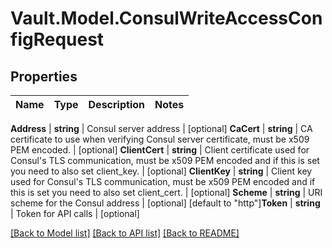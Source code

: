 # Vault.Model.ConsulWriteAccessConfigRequest

## Properties

Name | Type | Description | Notes
------------ | ------------- | ------------- | -------------

**Address** | **string** | Consul server address | [optional] **CaCert** | **string** | CA certificate to use when verifying Consul server certificate, must be x509 PEM encoded. | [optional] **ClientCert** | **string** | Client certificate used for Consul&#x27;s TLS communication, must be x509 PEM encoded and if this is set you need to also set client_key. | [optional] **ClientKey** | **string** | Client key used for Consul&#x27;s TLS communication, must be x509 PEM encoded and if this is set you need to also set client_cert. | [optional] **Scheme** | **string** | URI scheme for the Consul address | [optional] [default to "http"]**Token** | **string** | Token for API calls | [optional] 

[[Back to Model list]](../README.md#documentation-for-models) [[Back to API list]](../README.md#documentation-for-api-endpoints) [[Back to README]](../README.md)


